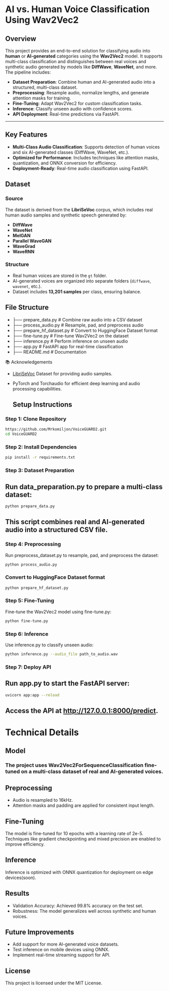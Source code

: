 # AI vs. Human Voice Classification Using Wav2Vec2

## Overview

This project provides an end-to-end solution for classifying audio into **human** or **AI-generated** categories using the **Wav2Vec2** model. It supports multi-class classification and distinguishes between real voices and synthetic audio generated by models like **DiffWave**, **WaveNet**, and more. The pipeline includes:

- **Dataset Preparation**: Combine human and AI-generated audio into a structured, multi-class dataset.
- **Preprocessing**: Resample audio, normalize lengths, and generate attention masks for training.
- **Fine-Tuning**: Adapt Wav2Vec2 for custom classification tasks.
- **Inference**: Classify unseen audio with confidence scores.
- **API Deployment**: Real-time predictions via FastAPI.

---

## Key Features

- **Multi-Class Audio Classification**: Supports detection of human voices and six AI-generated classes (DiffWave, WaveNet, etc.).
- **Optimized for Performance**: Includes techniques like attention masks, quantization, and ONNX conversion for efficiency.
- **Deployment-Ready**: Real-time audio classification using FastAPI.

## Dataset

### **Source**
The dataset is derived from the **LibriSeVoc** corpus, which includes real human audio samples and synthetic speech generated by:
- **DiffWave**
- **WaveNet**
- **MelGAN**
- **Parallel WaveGAN**
- **WaveGrad**
- **WaveRNN**

### **Structure**
- Real human voices are stored in the `gt` folder.
- AI-generated voices are organized into separate folders (`diffwave`, `wavenet`, etc.).
- Dataset includes **13,201 samples** per class, ensuring balance.

## File Structure
* ├── prepare_data.py # Combine raw audio into a CSV dataset 
* ├── process_audio.py # Resample, pad, and preprocess audio
* ├── prepare_hf_dataset.py # Convert to HuggingFace Dataset format
* ├── fine-tune.py # Fine-tune Wav2Vec2 on the dataset 
* ├── inference.py # Perform inference on unseen audio 
* ├── app.py # FastAPI app for real-time classification 
* ├── README.md # Documentation

📚 Acknowledgements
* [LibriSeVoc](https://drive.google.com/file/d/1NXF9w0YxzVjIAwGm_9Ku7wfLHVbsT7aG/view) Dataset for providing audio samples.
* PyTorch and Torchaudio for efficient deep learning and audio processing capabilities.

  ## Setup Instructions

### **Step 1: Clone Repository**
```bash
https://github.com/Mrkomiljon/VoiceGUARD2.git
cd VoiceGUARD2
```
### **Step 2: Install Dependencies**
```bash
pip install -r requirements.txt
```
### **Step 3: Dataset Preparation**
## Run data_preparation.py to prepare a multi-class dataset:

```bash
python prepare_data.py
```
## This script combines real and AI-generated audio into a structured CSV file.

### **Step 4: Preprocessing**
Run preprocess_dataset.py to resample, pad, and preprocess the dataset:

```bash
python process_audio.py
```
### Convert to HuggingFace Dataset format
```bash
python prepare_hf_dataset.py
```
### **Step 5: Fine-Tuning**
Fine-tune the Wav2Vec2 model using fine-tune.py:

```bash
python fine-tune.py
```
### **Step 6: Inference**
Use inference.py to classify unseen audio:

```bash
python inference.py --audio_file path_to_audio.wav
```
### **Step 7: Deploy API**
## Run app.py to start the FastAPI server:

```bash
uvicorn app:app --reload
```
## Access the API at http://127.0.0.1:8000/predict.

# Technical Details
## Model
### The project uses Wav2Vec2ForSequenceClassification fine-tuned on a multi-class dataset of real and AI-generated voices.
## Preprocessing
* Audio is resampled to 16kHz.
* Attention masks and padding are applied for consistent input length.
## Fine-Tuning
The model is fine-tuned for 10 epochs with a learning rate of 2e-5.
Techniques like gradient checkpointing and mixed precision are enabled to improve efficiency.
## Inference
Inference is optimized with ONNX quantization for deployment on edge devices(soon).
## Results
* Validation Accuracy: Achieved 99.8% accuracy on the test set.
* Robustness: The model generalizes well across synthetic and human voices.
## Future Improvements
- Add support for more AI-generated voice datasets.
- Test inference on mobile devices using ONNX.
- Implement real-time streaming support for API.
## License
This project is licensed under the MIT License.



